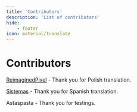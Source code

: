 ```yaml
---
title: 'Contributors'
description: 'List of contributors'
hide:
    - footer
icon: material/translate
---
```


# Contributors

[ReimaginedPixel](https://github.com/ReimaginedPixel) - Thank you for Polish translation.

[Sistemas](https://github.com/SistemasCPU) - Thank you for Spanish translation.

Astaspasta - Thank you for testings.